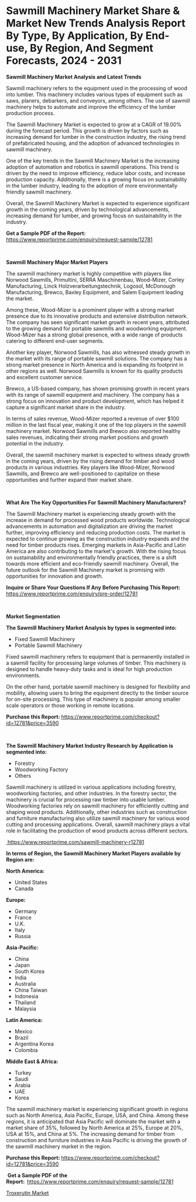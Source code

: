 <p><h1>Sawmill Machinery Market Share & Market New Trends Analysis Report By Type, By Application, By End-use, By Region, And Segment Forecasts, 2024 - 2031</h1></p><p><strong>Sawmill Machinery Market Analysis and Latest Trends</strong></p>
<p><p>Sawmill machinery refers to the equipment used in the processing of wood into lumber. This machinery includes various types of equipment such as saws, planers, debarkers, and conveyors, among others. The use of sawmill machinery helps to automate and improve the efficiency of the lumber production process.</p><p>The Sawmill Machinery Market is expected to grow at a CAGR of 19.00% during the forecast period. This growth is driven by factors such as increasing demand for lumber in the construction industry, the rising trend of prefabricated housing, and the adoption of advanced technologies in sawmill machinery.</p><p>One of the key trends in the Sawmill Machinery Market is the increasing adoption of automation and robotics in sawmill operations. This trend is driven by the need to improve efficiency, reduce labor costs, and increase production capacity. Additionally, there is a growing focus on sustainability in the lumber industry, leading to the adoption of more environmentally friendly sawmill machinery.</p><p>Overall, the Sawmill Machinery Market is expected to experience significant growth in the coming years, driven by technological advancements, increasing demand for lumber, and growing focus on sustainability in the industry.</p></p>
<p><strong>Get a Sample PDF of the Report:&nbsp;</strong> <a href="https://www.reportprime.com/enquiry/request-sample/12781">https://www.reportprime.com/enquiry/request-sample/12781</a></p>
<p>&nbsp;</p>
<p><strong>Sawmill Machinery Major Market Players</strong></p>
<p><p>The sawmill machinery market is highly competitive with players like Norwood Sawmills, Primultini, SERRA Maschinenbau, Wood-Mizer, Corley Manufacturing, Linck Holzverarbeitungstechnik, Logosol, McDonough Manufacturing, Brewco, Baxley Equipment, and Salem Equipment leading the market. </p><p>Among these, Wood-Mizer is a prominent player with a strong market presence due to its innovative products and extensive distribution network. The company has seen significant market growth in recent years, attributed to the growing demand for portable sawmills and woodworking equipment. Wood-Mizer has a strong global presence, with a wide range of products catering to different end-user segments.</p><p>Another key player, Norwood Sawmills, has also witnessed steady growth in the market with its range of portable sawmill solutions. The company has a strong market presence in North America and is expanding its footprint in other regions as well. Norwood Sawmills is known for its quality products and excellent customer service.</p><p>Brewco, a US-based company, has shown promising growth in recent years with its range of sawmill equipment and machinery. The company has a strong focus on innovation and product development, which has helped it capture a significant market share in the industry.</p><p>In terms of sales revenue, Wood-Mizer reported a revenue of over $100 million in the last fiscal year, making it one of the top players in the sawmill machinery market. Norwood Sawmills and Brewco also reported healthy sales revenues, indicating their strong market positions and growth potential in the industry.</p><p>Overall, the sawmill machinery market is expected to witness steady growth in the coming years, driven by the rising demand for timber and wood products in various industries. Key players like Wood-Mizer, Norwood Sawmills, and Brewco are well-positioned to capitalize on these opportunities and further expand their market share.</p></p>
<p>&nbsp;</p>
<p><strong>What Are The Key Opportunities For Sawmill Machinery Manufacturers?</strong></p>
<p><p>The Sawmill Machinery market is experiencing steady growth with the increase in demand for processed wood products worldwide. Technological advancements in automation and digitalization are driving the market further, improving efficiency and reducing production costs. The market is expected to continue growing as the construction industry expands and the need for timber products rises. Emerging markets in Asia-Pacific and Latin America are also contributing to the market's growth. With the rising focus on sustainability and environmentally friendly practices, there is a shift towards more efficient and eco-friendly sawmill machinery. Overall, the future outlook for the Sawmill Machinery market is promising with opportunities for innovation and growth.</p></p>
<p><strong>Inquire or Share Your Questions If Any Before Purchasing This Report:</strong> <a href="https://www.reportprime.com/enquiry/pre-order/12781">https://www.reportprime.com/enquiry/pre-order/12781</a></p>
<p>&nbsp;</p>
<p><strong>Market Segmentation</strong></p>
<p><strong>The Sawmill Machinery Market Analysis by types is segmented into:</strong></p>
<p><ul><li>Fixed Sawmill Machinery</li><li>Portable Sawmill Machinery</li></ul></p>
<p><p>Fixed sawmill machinery refers to equipment that is permanently installed in a sawmill facility for processing large volumes of timber. This machinery is designed to handle heavy-duty tasks and is ideal for high production environments. </p><p>On the other hand, portable sawmill machinery is designed for flexibility and mobility, allowing users to bring the equipment directly to the timber source for on-site processing. This type of machinery is popular among smaller scale operators or those working in remote locations.</p></p>
<p><strong>Purchase this Report:&nbsp;</strong><a href="https://www.reportprime.com/checkout?id=12781&price=3590">https://www.reportprime.com/checkout?id=12781&price=3590</a></p>
<p>&nbsp;</p>
<p><strong>The Sawmill Machinery Market Industry Research by Application is segmented into:</strong></p>
<p><ul><li>Forestry</li><li>Woodworking Factory</li><li>Others</li></ul></p>
<p><p>Sawmill machinery is utilized in various applications including forestry, woodworking factories, and other industries. In the forestry sector, the machinery is crucial for processing raw timber into usable lumber. Woodworking factories rely on sawmill machinery for efficiently cutting and shaping wood products. Additionally, other industries such as construction and furniture manufacturing also utilize sawmill machinery for various wood cutting and processing applications. Overall, sawmill machinery plays a vital role in facilitating the production of wood products across different sectors.</p></p>
<p><a href="https://www.reportprime.com/sawmill-machinery-r12781">&nbsp;https://www.reportprime.com/sawmill-machinery-r12781</a></p>
<p><strong>In terms of Region, the Sawmill Machinery Market Players available by Region are:</strong></p>
<p>
    <p> <strong> North America: </strong>
        <ul>
            <li>United States</li>
            <li>Canada</li>
        </ul>
        </p> 
    <p> <strong> Europe: </strong>
        <ul>
            <li>Germany</li>
            <li>France</li>
            <li>U.K.</li>
            <li>Italy</li>
            <li>Russia</li>
        </ul>
        </p> 
    <p> <strong> Asia-Pacific: </strong>
        <ul>
            <li>China</li>
            <li>Japan</li>
            <li>South Korea</li>
            <li>India</li>
            <li>Australia</li>
            <li>China Taiwan</li>
            <li>Indonesia</li>
            <li>Thailand</li>
            <li>Malaysia</li>
        </ul>
        </p> 
    <p> <strong> Latin America: </strong>
        <ul>
            <li>Mexico</li>
            <li>Brazil</li>
            <li>Argentina Korea</li>
            <li>Colombia</li>
        </ul>
        </p> 
    <p> <strong> Middle East & Africa: </strong>
        <ul>
            <li>Turkey</li>
            <li>Saudi</li>
            <li>Arabia</li>
            <li>UAE</li>
            <li>Korea</li>
        </ul>
    </p>
    </p>
<p><p>The sawmill machinery market is experiencing significant growth in regions such as North America, Asia Pacific, Europe, USA, and China. Among these regions, it is anticipated that Asia Pacific will dominate the market with a market share of 35%, followed by North America at 25%, Europe at 20%, USA at 15%, and China at 5%. The increasing demand for timber from construction and furniture industries in Asia Pacific is driving the growth of the sawmill machinery market in the region.</p></p>
<p><strong>Purchase this Report: </strong><a href="https://www.reportprime.com/checkout?id=12781&price=3590">https://www.reportprime.com/checkout?id=12781&price=3590</a></p>
<p>&nbsp;<strong>Get a Sample PDF of the Report:&nbsp;&nbsp;</strong><a href="https://www.reportprime.com/enquiry/request-sample/12781">https://www.reportprime.com/enquiry/request-sample/12781</a></p>
<p><strong></strong></p>
<p><p><a href="https://eight-handstand-8fb.notion.site/Troxerutin-Market-Size-Growth-Outlook-from-2024-to-2031-projecting-at-Market-s-Trends-Analysis-by--ebdc27a57e124a838787327f5ab1793f">Troxerutin Market</a></p></p>